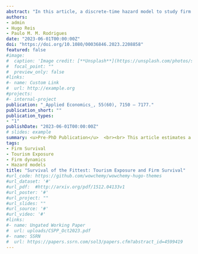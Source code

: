 ```yaml
---
abstract: "In this article, a discrete-time hazard model to study firm survival in the Portuguese Tourism sector is estimated. This sector has experienced a remarkable performance over the last decades. Results show that when compared to other sectors, tourism firms are more likely to exit: (i) if they are young (less than 10 years of existence); and (ii) if they belong to the group of worse performers (i.e. belong to the lower tail of the firm distribution). Within tourism related sectors, firms with highest tourism exposure, such as travel agencies and hotels are always among the best performers in terms of survival. Moreover, despite of Tourism being one of the most volatile sectors in periods of high uncertainty, results show a higher survival resilience among established tourism associated firms."
authors:
- admin
- Hugo Reis
- Paulo M. M. Rodrigues
date: "2023-06-01T00:00:00Z"
doi: "https://doi.org/10.1080/00036846.2023.2208858"
featured: false
#image:
#  caption: 'Image credit: [**Unsplash**](https://unsplash.com/photos/s9CC2SKySJM)'
#  focal_point: ""
#  preview_only: false
#links:
#- name: Custom Link
#  url: http://example.org
#projects:
#- internal-project
publication: "_Applied Economics_, 55(60), 7150 – 7177."
publication_short: ""
publication_types:
- "1"
publishDate: "2023-06-01T00:00:00Z"
# slides: example
summary: <u>Pre-PhD Publication</u>  <br><br> This article estimates a discrete-time proportional hazards model to study firm survival in thte Portuguese Tourism sector. While tourism is among the most volatile sectors in times of uncertainty, tourism-associated firms are remarkably resilient.
tags:
- Firm Survival
- Tourism Exposure 
- Firm dynamics 
- Hazard models
title: "Survival of the Fittest: Tourism Exposure and Firm Survival"
#url_code: https://github.com/wowchemy/wowchemy-hugo-themes
#url_dataset: '#'
#url_pdf:  #http://arxiv.org/pdf/1512.04133v1
#url_poster: '#'
#url_project: ""
#url_slides: ""
#url_source: '#'
#url_video: '#'
#links:
#- name: Ungated Working Paper
#  url: uploads/CSPP_Oct2023.pdf
#- name: SSRN
#  url: https://papers.ssrn.com/sol3/papers.cfm?abstract_id=4599419
---
```

